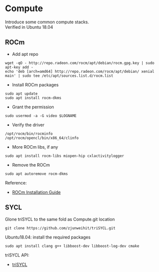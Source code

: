 # Compute
Introduce some common compute stacks.  
Verified in Ubuntu 18.04

## ROCm

* Add apt repo
```
wget -qO - http://repo.radeon.com/rocm/apt/debian/rocm.gpg.key | sudo apt-key add -
echo 'deb [arch=amd64] http://repo.radeon.com/rocm/apt/debian/ xenial main' | sudo tee /etc/apt/sources.list.d/rocm.list
```
* Install ROCm packages
```
sudo apt update
sudo apt install rocm-dkms
```
* Grant the permission
```
sudo usermod -a -G video $LOGNAME
```
* Verify the driver
```
/opt/rocm/bin/rocminfo
/opt/rocm/opencl/bin/x86_64/clinfo
```
* More ROCm libs, if any
```
sudo apt install rocm-libs miopen-hip cxlactivitylogger
```
* Remove the ROCm
```
sudo apt autoremove rocm-dkms
```

Reference:
* [ROCm Installation Guide](https://zjunweihit.github.io/2018/12/25/compute-env-rocm-md/)

## SYCL
Glone triSYCL to the same fold as Compute.git location
```Shell
git clone https://github.com/zjunweihit/triSYCL.git
```
Ubuntu18.04: install the required packages
```Shell
sudo apt install clang g++ libboost-dev libboost-log-dev cmake
```
triSYCL API: 
* [triSYCL](http://trisycl.github.io/triSYCL/Doxygen/triSYCL/html/)
